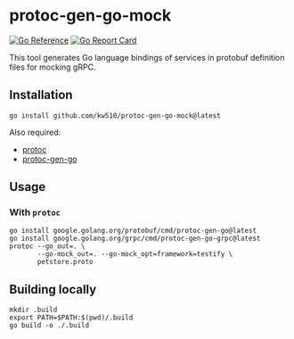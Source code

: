 # protoc-gen-go-mock
[![Go Reference](https://pkg.go.dev/badge/github.com/kw510/protoc-gen-go-mock.svg)](https://pkg.go.dev/github.com/kw510/protoc-gen-go-mock)
[![Go Report Card](https://goreportcard.com/badge/github.com/kw510/protoc-gen-go-mock)](https://goreportcard.com/report/github.com/kw510/protoc-gen-go-mock)

This tool generates Go language bindings of services in protobuf definition files for mocking gRPC.

## Installation

```
go install github.com/kw510/protoc-gen-go-mock@latest
```

Also required:

- [protoc](https://github.com/protocolbuffers/protobuf)
- [protoc-gen-go](https://github.com/protocolbuffers/protobuf-go)

## Usage

### With `protoc`

```shell
go install google.golang.org/protobuf/cmd/protoc-gen-go@latest
go install google.golang.org/grpc/cmd/protoc-gen-go-grpc@latest
protoc --go_out=. \
       --go-mock_out=. --go-mock_opt=framework=testify \
       petstore.proto
```

## Building locally
```shell
mkdir .build
export PATH=$PATH:$(pwd)/.build
go build -o ./.build
```
